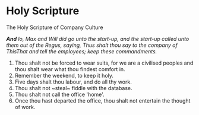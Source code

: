 # Holy Scripture

The Holy Scripture of Company Culture

_**And** lo, Max and Will did go unto the start-up, and the start-up called unto them out of the Regus, saying, Thus shalt thou say to the
company of ThisThat and tell the employees; keep these commandments._

1. Thou shalt not be forced to wear suits, for we are a civilised peoples and thou shalt wear what thou findest comfort in.
2. Remember the weekend, to keep it holy.
3. Five days shalt thou labour, and do all thy work.
4. Thou shalt not ~steal~ fiddle with the database.
5. Thou shalt not call the office 'home'. 
6. Once thou hast departed the office, thou shalt not entertain the thought of work.
